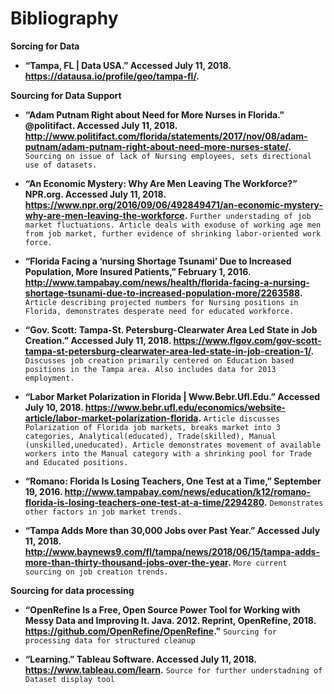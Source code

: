 # Bibliography

**Sorcing for Data**

* **“Tampa, FL | Data USA.” Accessed July 11, 2018. https://datausa.io/profile/geo/tampa-fl/.**

**Sourcing for Data Support**

* **“Adam Putnam Right about Need for More Nurses in Florida.” @politifact. Accessed July 11, 2018. http://www.politifact.com/florida/statements/2017/nov/08/adam-putnam/adam-putnam-right-about-need-more-nurses-state/.**
	`Sourcing on issue of lack of Nursing employees, sets directional use of datasets.`

* **“An Economic Mystery: Why Are Men Leaving The Workforce?” NPR.org. Accessed July 11, 2018. https://www.npr.org/2016/09/06/492849471/an-economic-mystery-why-are-men-leaving-the-workforce.**
	`Further understading of job market fluctuations. Article deals with exoduse of working age men from job market, further evidence of shrinking labor-oriented work force.`

* **“Florida Facing a ‘nursing Shortage Tsunami’ Due to Increased Population, More Insured Patients,” February 1, 2016. http://www.tampabay.com/news/health/florida-facing-a-nursing-shortage-tsunami-due-to-increased-population-more/2263588.**
	`Article describing projected numbers for Nursing positions in Florida, demonstrates desperate need for educated workforce.`

* **“Gov. Scott: Tampa-St. Petersburg-Clearwater Area Led State in Job Creation.” Accessed July 11, 2018. https://www.flgov.com/gov-scott-tampa-st-petersburg-clearwater-area-led-state-in-job-creation-1/.**
	`Discusses job creation primarily centered on Education based positions in the Tampa area. Also includes data for 2013 employment.`
	
* **“Labor Market Polarization in Florida | Www.Bebr.Ufl.Edu.” Accessed July 10, 2018. https://www.bebr.ufl.edu/economics/website-article/labor-market-polarization-florida.**
	`Article discusses Polarization of Florida job markets, breaks market into 3 categories, Analytical(educated), Trade(skilled), Manual (unskilled,uneducated). Article demonstrates movement of available workers into the Manual category with a shrinking pool for Trade and Educated positions.`
	
* **“Romano: Florida Is Losing Teachers, One Test at a Time,” September 19, 2016. http://www.tampabay.com/news/education/k12/romano-florida-is-losing-teachers-one-test-at-a-time/2294280.**
	`Demonstrates other factors in job market trends.`
	
* **“Tampa Adds More than 30,000 Jobs over Past Year.” Accessed July 11, 2018. http://www.baynews9.com/fl/tampa/news/2018/06/15/tampa-adds-more-than-thirty-thousand-jobs-over-the-year.**
	`More current sourcing on job creation trends. `
	
**Sourcing for data processing**

* **“OpenRefine Is a Free, Open Source Power Tool for Working with Messy Data and Improving It. Java. 2012. Reprint, OpenRefine, 2018. https://github.com/OpenRefine/OpenRefine."**
	`Sourcing for processing data for structured cleanup`

* **“Learning.” Tableau Software. Accessed July 11, 2018. https://www.tableau.com/learn.**
	`Source for further understadning of Dataset display tool`
